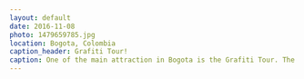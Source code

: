 ```yaml
---
layout: default
date: 2016-11-08
photo: 1479659785.jpg
location: Bogota, Colombia
caption_header: Grafiti Tour!
caption: One of the main attraction in Bogota is the Grafiti Tour. The guide explains the story of the city through the differents street arts around the city. The very once tags 'meuh' has been done by a french man that I met few days later!!
---
```

